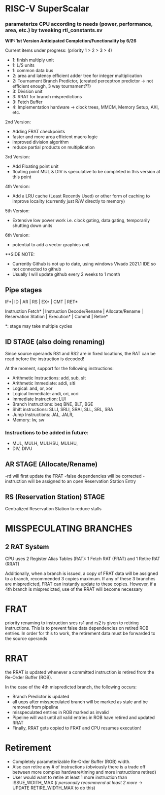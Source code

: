 # RISC-V SuperScalar

### parameterize CPU according to needs (power, performance, area, etc.) by tweaking rtl_constants.sv


**WIP: 1st Version Anticipated Completion/Functionality by 6/26**


Current items under progress: (priority 1 > 2 > 3 > 4)
- 1: finish multiply unit
- 1: L/S units
- 1: common data bus
- 2: area and latency efficient adder tree for integer multiplication
- 2: Tournament Branch Predictor, (created perceptron predictor -> not efficient enough, 3 way tournament??)
- 3: Division unit
- 3: RRAT for branch mispredictions
- 3: Fetch Buffer
- 4: Implementation hardware -> clock trees, MMCM, Memory Setup, AXI, etc.
 
2nd Version:
- Adding FRAT checkpoints
- faster and more area efficient macro logic
- improved division algorithm
- reduce partial products on multiplication

3rd Version:
- Add Floating point unit
- floating point MUL & DIV is speculative to be completed in this version at this point

4th Version:
- Add a LRU cache (Least Recently Used) or other form of caching to improve locality (currently just R/W directly to memory)

5th Version:
- Extensive low power work i.e. clock gating, data gating, temporarily shutting down units

6th Version:
- potential to add a vector graphics unit

**SIDE NOTE:
-  Currently Github is not up to date, using windows Vivado 2021.1 IDE so not connected to github
-  Usually I will update github every 2 weeks to 1 month
## Pipe stages

IF*| ID | AR | RS | EX* | CMT | RET* 

Instruction Fetch* | Instruction Decode/Rename | Allocate/Rename | Reservation Station | Execution* | Commit | Retire*

*: stage may take multiple cycles

## ID STAGE (also doing renaming)

  Since source operands RS1 and RS2 are in fixed locations, the RAT can be read before the instruction is decoded!
  
  At the moment, support for the following instructions:
-   Arithmetic Instructions: add, sub, slt
-   Arithmetic Immediate: addi, slti
-   Logical: and, or, xor
-   Logical Immediate: andi, ori, xori
-   Immediate Instruction: LUI
-   Branch Instructions: 	beq BNE, BLT, BGE
-   Shift instructions: SLLI, SRLI, SRAI, SLL, SRL, SRA
-   Jump Instructions: JAL, JALR,
-   Memory: lw, sw
  
### Instructions to be added in future:
-   MUL, MULH, MULHSU, MULHU, 
-   DIV, DIVU

## AR STAGE (Allocate/Rename)

-rd will first update the FRAT
-false dependencies will be corrected
-instruction will be assigned to an open Reservation Station Entry

## RS (Reservation Station) STAGE 
Centralized Reservation Station to reduce stalls

# MISSPECULATING BRANCHES

## 2 RAT System

CPU uses 2 Register Alias Tables (RAT): 1 Fetch RAT (FRAT) and 1 Retire RAT (RRAT)

Additionally, when a branch is issued, a copy of FRAT data will be assigned to a branch, recommended 3 copies maximum. If any of these 3 branches are mispredicted, FRAT can instantly update to these copies. However, if a 4th branch is mispredicted, use of the RRAT will become necessary

# FRAT

priority renaming to instruction srcs rs1 and rs2 is given to retiring instructions. This is to prevent false data dependencies on retired ROB entries. In order for this to work, the retirement data must be forwarded to the source operands

# RRAT

the RRAT is updated whenever a committed instruction is retired from the Re-Order Buffer (ROB). 

In the case of the 4th mispredicted branch, the following occurs:
- Branch Predictor is updated
- all uops after misspeculated branch will be marked as stale and be removed from pipeline
- misspeculated entries in ROB marked as invalid
- Pipeline will wait until all valid entries in ROB have retired and updated RRAT
- Finally, RRAT gets copied to FRAT and CPU resumes execution!

# Retirement
- Completely parameterizable Re-Order Buffer (ROB) width. 
- Also can retire any # of instructions (obviously there is a trade off between more complex hardware/timing and more instructions retired)
- User would want to retire at least 1 more instruction than ISSUE_WDITH_MAX (*I personally recommend at least 2 more* -> UPDATE RETIRE_WIDTH_MAX to do this)

